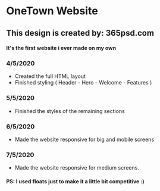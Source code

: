 # OneTown Website
## This design is created by: 365psd.com
#### It's the first website i ever made on my own
### 4/5/2020

- Created the full HTML layout 
- Finished styling ( Header - Hero - Welcome - Features )


### 5/5/2020

- Finished the styles of the remaining sections

### 6/5/2020

- Made the website responsive for big and mobile screens

### 7/5/2020

- Made the website responsive for medium screens.


#### PS: I used floats just to make it a little bit competitive :)
